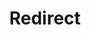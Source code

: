 ﻿---
layout: src/layouts/Redirect.astro
title: Redirect
redirect: https://octopus.com/docs/deployments/azure/service-fabric/connecting-securely-with-azure-active-directory
pubDate:  2023-01-01
navSearch: false
navSitemap: false
navMenu: false
---

